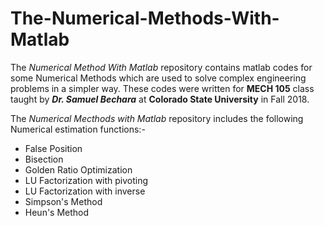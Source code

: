 # The-Numerical-Methods-With-Matlab
The _Numerical Method With Matlab_ repository contains matlab codes for some Numerical Methods which are used to solve complex engineering problems in a simpler way. These codes were written for **MECH 105** class taught by _**Dr. Samuel Bechara**_ at **Colorado State University** in Fall 2018.

The _Numerical Mecthods with Matlab_ repository includes the following Numerical estimation functions:-
* False Position
* Bisection
* Golden Ratio Optimization
* LU Factorization with pivoting
* LU Factorization with inverse
* Simpson's Method
* Heun's Method
